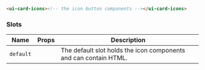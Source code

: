 ```html
<ui-card-icons><!-- the icon button components --></ui-card-icons>
```

### Slots

| Name      | Props | Description                                                      |
| --------- | ----- | ---------------------------------------------------------------- |
| `default` |       | The default slot holds the icon components and can contain HTML. |
